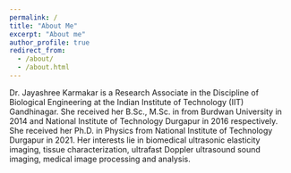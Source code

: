 ```yaml
---
permalink: /
title: "About Me"
excerpt: "About me"
author_profile: true
redirect_from: 
  - /about/
  - /about.html
---
```


Dr. Jayashree Karmakar is a Research Associate in the Discipline of Biological Engineering at the Indian Institute of Technology (IIT) Gandhinagar. She received her B.Sc., M.Sc. in from Burdwan University in 2014 and National Institute of Technology Durgapur in 2016 respectively. She received her Ph.D. in Physics from National Institute of Technology Durgapur in 2021. Her interests lie in biomedical ultrasonic elasticity imaging, tissue characterization, ultrafast Doppler ultrasound sound imaging, medical image processing and analysis.
